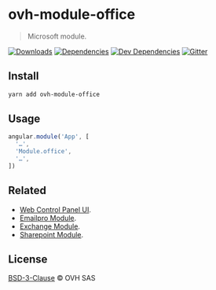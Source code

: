 # ovh-module-office

> Microsoft module.

[![Downloads](https://badgen.net/npm/dt/ovh-module-office)](https://npmjs.com/package/ovh-module-office) [![Dependencies](https://badgen.net/david/dep/ovh-ux/ovh-module-office)](https://npmjs.com/package/ovh-module-office?activeTab=dependencies) [![Dev Dependencies](https://badgen.net/david/dev/ovh-ux/ovh-module-office)](https://npmjs.com/package/ovh-module-office?activeTab=dependencies) [![Gitter](https://badgen.net/badge/gitter/ovh-ux/blue?icon=gitter)](https://gitter.im/ovh/ux)

## Install

```sh
yarn add ovh-module-office
```

## Usage

```js
angular.module('App', [
  '…',
  'Module.office',
  '…',
])
```

## Related

* [Web Control Panel UI](https://github.com/ovh-ux/ovh-manager-web).
* [Emailpro Module](https://github.com/ovh-ux/ovh-module-emailpro).
* [Exchange Module](https://github.com/ovh-ux/ovh-module-exchange).
* [Sharepoint Module](https://github.com/ovh-ux/ovh-module-sharepoint).

## License

[BSD-3-Clause](LICENSE) © OVH SAS
